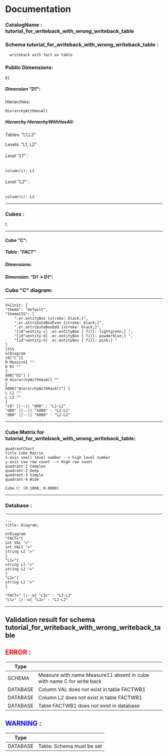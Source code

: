 # Documentation
### CatalogName : tutorial_for_writeback_with_wrong_writeback_table
### Schema tutorial_for_writeback_with_wrong_writeback_table : 

    
      writeback with fact as table
		
  
### Public Dimensions:

    D1

##### Dimension "D1":

Hierarchies:

    HierarchyWithHasAll

##### Hierarchy HierarchyWithHasAll:

Tables: "L1,L2"

Levels: "L1, L2"

###### Level "L1" :

    column(s): L1

###### Level "L2" :

    column(s): L2

---
### Cubes :

    C

---
#### Cube "C":

    

##### Table: "FACT"

##### Dimensions:
##### Dimension: "D1 -> D1":

### Cube "C" diagram:

---

```mermaid
%%{init: {
"theme": "default",
"themeCSS": [
    ".er.entityBox {stroke: black;}",
    ".er.attributeBoxEven {stroke: black;}",
    ".er.attributeBoxOdd {stroke: black;}",
    "[id^=entity-c] .er.entityBox { fill: lightgreen;} ",
    "[id^=entity-d] .er.entityBox { fill: powderblue;} ",
    "[id^=entity-h] .er.entityBox { fill: pink;} "
]
}}%%
erDiagram
c0["C"]{
M Measure1 ""
D D1 ""
}
d00["D1"] {
H HierarchyWithHasAll ""
}
h000["HierarchyWithHasAll"] {
L L1 ""
L L2 ""
}
"c0" ||--|| "d00" : "L2-L2"
"d00" ||--|| "h000" : "L2-L1"
"d00" ||--|| "h000" : "L2-L2"
```
---
### Cube Matrix for tutorial_for_writeback_with_wrong_writeback_table:
```mermaid
quadrantChart
title Cube Matrix
x-axis small level number --> high level number
y-axis Low row count --> High row count
quadrant-1 Complex
quadrant-2 Deep
quadrant-3 Simple
quadrant-4 Wide

Cube C: [0.1000, 0.0000]
```
---
### Database :
---
```mermaid
---
title: Diagram;
---
erDiagram
"FACT✔"{
int VAL "✔"
int VAL1 "✔"
string L2 "✔"
}
"L1✔"{
string L1 "✔"
string L2 "✔"
}
"L2✔"{
string L2 "✔"
}

"FACT✔" ||--o{ "L1✔" : "L2-L2"
"L1✔" ||--o{ "L2✔" : "L2-L2"
```
---
## Validation result for schema tutorial_for_writeback_with_wrong_writeback_table
## <span style='color: red;'>ERROR</span> : 
|Type|   |
|----|---|
|SCHEMA|Measure with name Measure11 absent in cube with name C for write back|
|DATABASE|Column VAL does not exist in table FACTWB1|
|DATABASE|Column L2 does not exist in table FACTWB1|
|DATABASE|Table FACTWB1 does not exist in database|
## <span style='color: blue;'>WARNING</span> : 
|Type|   |
|----|---|
|DATABASE|Table: Schema must be set|
